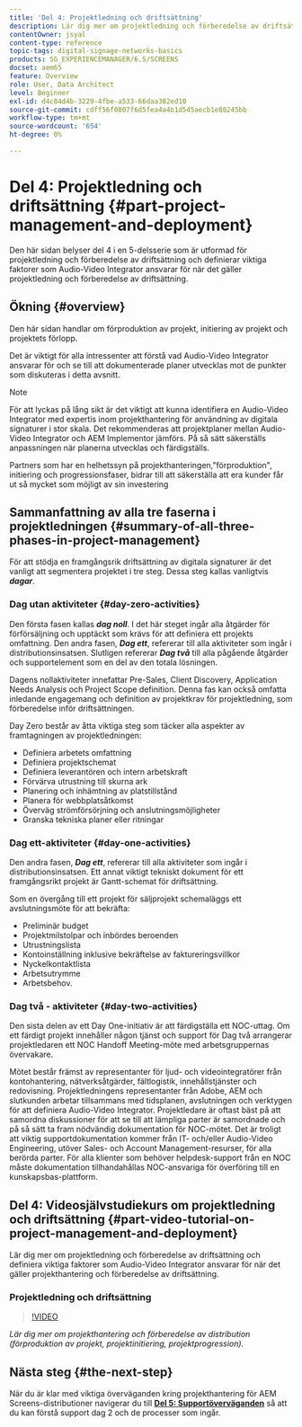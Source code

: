 ```yaml
---
title: 'Del 4: Projektledning och driftsättning'
description: Lär dig mer om projektledning och förberedelse av driftsättning (förproduktion av projekt, projektinitiering, projektprogression) för AEM Screens.
contentOwner: jsyal
content-type: reference
topic-tags: digital-signage-networks-basics
products: SG_EXPERIENCEMANAGER/6.5/SCREENS
docset: aem65
feature: Overview
role: User, Data Architect
level: Beginner
exl-id: d4c84d4b-3229-4fbe-a533-66daa382ed10
source-git-commit: cdff56f0807f6d5fea4a4b1d545aecb1e80245bb
workflow-type: tm+mt
source-wordcount: '654'
ht-degree: 0%

---
```


# Del 4: Projektledning och driftsättning {#part-project-management-and-deployment}

Den här sidan belyser del 4 i en 5-delsserie som är utformad för projektledning och förberedelse av driftsättning och definierar viktiga faktorer som Audio-Video Integrator ansvarar för när det gäller projektledning och förberedelse av driftsättning.

## Ökning {#overview}

Den här sidan handlar om förproduktion av projekt, initiering av projekt och projektets förlopp.

Det är viktigt för alla intressenter att förstå vad Audio-Video Integrator ansvarar för och se till att dokumenterade planer utvecklas mot de punkter som diskuteras i detta avsnitt.

>[!NOTE]
>
>För att lyckas på lång sikt är det viktigt att kunna identifiera en Audio-Video Integrator med expertis inom projekthantering för användning av digitala signaturer i stor skala. Det rekommenderas att projektplaner mellan Audio-Video Integrator och AEM Implementor jämförs. På så sätt säkerställs anpassningen när planerna utvecklas och färdigställs.
>
>Partners som har en helhetssyn på projekthanteringen,&quot;förproduktion&quot;, initiering och progressionsfaser, bidrar till att säkerställa att era kunder får ut så mycket som möjligt av sin investering

## Sammanfattning av alla tre faserna i projektledningen {#summary-of-all-three-phases-in-project-management}

För att stödja en framgångsrik driftsättning av digitala signaturer är det vanligt att segmentera projektet i tre steg. Dessa steg kallas vanligtvis ***dagar***.

### Dag utan aktiviteter {#day-zero-activities}

Den första fasen kallas ***dag noll***. I det här steget ingår alla åtgärder för förförsäljning och upptäckt som krävs för att definiera ett projekts omfattning. Den andra fasen, ***Dag ett***, refererar till alla aktiviteter som ingår i distributionsinsatsen. Slutligen refererar ***Dag två*** till alla pågående åtgärder och supportelement som en del av den totala lösningen.

Dagens nollaktiviteter innefattar Pre-Sales, Client Discovery, Application Needs Analysis och Project Scope definition. Denna fas kan också omfatta inledande engagemang och definition av projektkrav för projektledning, som förberedelse inför driftsättningen.

Day Zero består av åtta viktiga steg som täcker alla aspekter av framtagningen av projektledningen:

* Definiera arbetets omfattning
* Definiera projektschemat
* Definiera leverantören och intern arbetskraft
* Förvärva utrustning till skurna ark
* Planering och inhämtning av platstillstånd
* Planera för webbplatsåtkomst
* Överväg strömförsörjning och anslutningsmöjligheter
* Granska tekniska planer eller ritningar

### Dag ett-aktiviteter {#day-one-activities}

Den andra fasen, ***Dag ett***, refererar till alla aktiviteter som ingår i distributionsinsatsen. Ett annat viktigt tekniskt dokument för ett framgångsrikt projekt är Gantt-schemat för driftsättning.

Som en övergång till ett projekt för säljprojekt schemaläggs ett avslutningsmöte för att bekräfta:

* Preliminär budget
* Projektmilstolpar och inbördes beroenden
* Utrustningslista
* Kontoinställning inklusive bekräftelse av faktureringsvillkor
* Nyckelkontaktlista
* Arbetsutrymme
* Arbetsbehov.

### Dag två - aktiviteter {#day-two-activities}

Den sista delen av ett Day One-initiativ är att färdigställa ett NOC-uttag. Om ett färdigt projekt innehåller någon tjänst och support för Dag två arrangerar projektledaren ett NOC Handoff Meeting-möte med arbetsgruppernas övervakare.

Mötet består främst av representanter för ljud- och videointegratörer från kontohantering, nätverksåtgärder, fältlogistik, innehållstjänster och redovisning. Projektledningens representanter från Adobe, AEM och slutkunden arbetar tillsammans med tidsplanen, avslutningen och verktygen för att definiera Audio-Video Integrator. Projektledare är oftast bäst på att samordna diskussioner för att se till att lämpliga parter är samordnade och på så sätt ta fram nödvändig dokumentation för NOC-mötet. Det är troligt att viktig supportdokumentation kommer från IT- och/eller Audio-Video Engineering, utöver Sales- och Account Management-resurser, för alla berörda parter. För alla klienter som behöver helpdesk-support från en NOC måste dokumentation tillhandahållas NOC-ansvariga för överföring till en kunskapsbas-plattform.

## Del 4: Videosjälvstudiekurs om projektledning och driftsättning {#part-video-tutorial-on-project-management-and-deployment}

Lär dig mer om projektledning och förberedelse av driftsättning och definiera viktiga faktorer som Audio-Video Integrator ansvarar för när det gäller projekthantering och förberedelse av driftsättning.

### Projektledning och driftsättning

>[!VIDEO](https://video.tv.adobe.com/v/28408)

*Lär dig mer om projekthantering och förberedelse av distribution (förproduktion av projekt, projektinitiering, projektprogression).*

## Nästa steg {#the-next-step}

När du är klar med viktiga överväganden kring projekthantering för AEM Screens-distributioner navigerar du till **[Del 5: Supportöverväganden](support-considerations.md)** så att du kan förstå support dag 2 och de processer som ingår.
